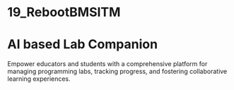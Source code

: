 # 19_RebootBMSITM

# AI based Lab Companion

Empower educators and students with a comprehensive platform for managing programming labs, tracking progress, and fostering collaborative learning experiences.
